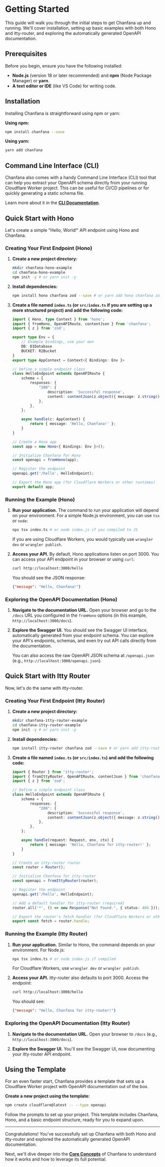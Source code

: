 # Getting Started

This guide will walk you through the initial steps to get Chanfana up and running. We'll cover installation, setting up basic examples with both Hono and itty-router, and exploring the automatically generated OpenAPI documentation.

## Prerequisites

Before you begin, ensure you have the following installed:

*   **Node.js** (version 18 or later recommended) and **npm** (Node Package Manager) or **yarn**.
*   **A text editor or IDE** (like VS Code) for writing code.

## Installation

Installing Chanfana is straightforward using npm or yarn:

**Using npm:**

```bash
npm install chanfana --save
```

**Using yarn:**

```bash
yarn add chanfana
```

## Command Line Interface (CLI)

Chanfana also comes with a handy Command Line Interface (CLI) tool that can help you extract your OpenAPI schema directly from your running Cloudflare Worker project. This can be useful for CI/CD pipelines or for quickly generating a static schema file.

Learn more about it in the [**CLI Documentation**](./cli.md).

## Quick Start with Hono

Let's create a simple "Hello, World!" API endpoint using Hono and Chanfana.

### Creating Your First Endpoint (Hono)

1.  **Create a new project directory:**

    ```bash
    mkdir chanfana-hono-example
    cd chanfana-hono-example
    npm init -y # or yarn init -y
    ```

2.  **Install dependencies:**

    ```bash
    npm install hono chanfana zod --save # or yarn add hono chanfana zod
    ```

3.  **Create a file named `index.ts` (or `src/index.ts` if you are setting up a more structured project) and add the following code:**

    ```typescript
    import { Hono, type Context } from 'hono';
    import { fromHono, OpenAPIRoute, contentJson } from 'chanfana';
    import { z } from 'zod';

    export type Env = {
        // Example bindings, use your own
        DB: D1Database
        BUCKET: R2Bucket
    }
    export type AppContext = Context<{ Bindings: Env }>
    
    // Define a simple endpoint class
    class HelloEndpoint extends OpenAPIRoute {
        schema = {
            responses: {
                "200": {
                    description: 'Successful response',
                    content: contentJson(z.object({ message: z.string() })),
                },
            },
        };

        async handle(c: AppContext) {
            return { message: 'Hello, Chanfana!' };
        }
    }

    // Create a Hono app
    const app = new Hono<{ Bindings: Env }>();

    // Initialize Chanfana for Hono
    const openapi = fromHono(app);

    // Register the endpoint
    openapi.get('/hello', HelloEndpoint);

    // Export the Hono app (for Cloudflare Workers or other runtimes)
    export default app;
    ```

### Running the Example (Hono)

1.  **Run your application.**  The command to run your application will depend on your environment. For a simple Node.js environment, you can use `tsx` or `node`:

    ```bash
    npx tsx index.ts # or node index.js if you compiled to JS
    ```

    If you are using Cloudflare Workers, you would typically use `wrangler dev` or `wrangler publish`.

2.  **Access your API.** By default, Hono applications listen on port 3000. You can access your API endpoint in your browser or using `curl`:

    ```bash
    curl http://localhost:3000/hello
    ```

    You should see the JSON response:

    ```json
    {"message": "Hello, Chanfana!"}
    ```

### Exploring the OpenAPI Documentation (Hono)

1.  **Navigate to the documentation URL.** Open your browser and go to the `/docs` URL you configured in the `fromHono` options (in this example, `http://localhost:3000/docs`).

2.  **Explore the Swagger UI.** You should see the Swagger UI interface, automatically generated from your endpoint schema. You can explore your API's endpoints, schemas, and even try out API calls directly from the documentation.

    You can also access the raw OpenAPI JSON schema at `/openapi.json` (e.g., `http://localhost:3000/openapi.json`).

## Quick Start with Itty Router

Now, let's do the same with itty-router.

### Creating Your First Endpoint (Itty Router)

1.  **Create a new project directory:**

    ```bash
    mkdir chanfana-itty-router-example
    cd chanfana-itty-router-example
    npm init -y # or yarn init -y
    ```

2.  **Install dependencies:**

    ```bash
    npm install itty-router chanfana zod --save # or yarn add itty-router chanfana zod
    ```

3.  **Create a file named `index.ts` (or `src/index.ts`) and add the following code:**

    ```typescript
    import { Router } from 'itty-router';
    import { fromIttyRouter, OpenAPIRoute, contentJson } from 'chanfana';
    import { z } from 'zod';

    // Define a simple endpoint class
    class HelloEndpoint extends OpenAPIRoute {
        schema = {
            responses: {
                "200": {
                    description: 'Successful response',
                    content: contentJson(z.object({ message: z.string() })),
                },
            },
        };

        async handle(request: Request, env, ctx) {
            return { message: 'Hello, Chanfana for itty-router!' };
        }
    }

    // Create an itty-router router
    const router = Router();

    // Initialize Chanfana for itty-router
    const openapi = fromIttyRouter(router);

    // Register the endpoint
    openapi.get('/hello', HelloEndpoint);

    // Add a default handler for itty-router (required)
    router.all('*', () => new Response("Not Found.", { status: 404 }));

    // Export the router's fetch handler (for Cloudflare Workers or other runtimes)
    export const fetch = router.handle;
    ```

### Running the Example (Itty Router)

1.  **Run your application.**  Similar to Hono, the command depends on your environment. For Node.js:

    ```bash
    npx tsx index.ts # or node index.js if compiled
    ```

    For Cloudflare Workers, use `wrangler dev` or `wrangler publish`.

2.  **Access your API.**  itty-router also defaults to port 3000. Access the endpoint:

    ```bash
    curl http://localhost:3000/hello
    ```

    You should see:

    ```json
    {"message": "Hello, Chanfana for itty-router!"}
    ```

### Exploring the OpenAPI Documentation (Itty Router)

1.  **Navigate to the documentation URL.** Open your browser to `/docs` (e.g., `http://localhost:3000/docs`).

2.  **Explore the Swagger UI.**  You'll see the Swagger UI, now documenting your itty-router API endpoint.

## Using the Template

For an even faster start, Chanfana provides a template that sets up a Cloudflare Worker project with OpenAPI documentation out of the box.

**Create a new project using the template:**

```bash
npm create cloudflare@latest -- --type openapi
```

Follow the prompts to set up your project. This template includes Chanfana, Hono, and a basic endpoint structure, ready for you to expand upon.

---

Congratulations! You've successfully set up Chanfana with both Hono and itty-router and explored the automatically generated OpenAPI documentation.

Next, we'll dive deeper into the [**Core Concepts**](./core-concepts.md) of Chanfana to understand how it works and how to leverage its full potential.
